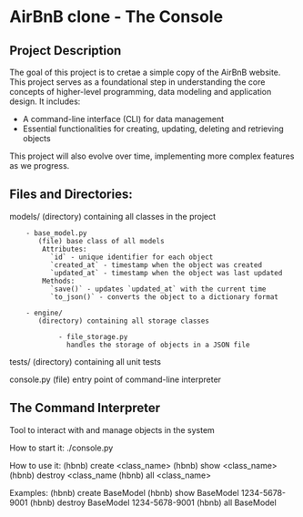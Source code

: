 # AirBnB clone - The Console


## Project Description

The goal of this project is to cretae a simple copy of the AirBnB website.
This project serves as a foundational step in understanding the core concepts
of higher-level programming, data modeling and application design. It includes:
 - A command-line interface (CLI) for data management
 - Essential functionalities for creating, updating, deleting and retrieving objects

This project will also evolve over time, implementing more complex features as we progress.



## Files and Directories:
   models/
    (directory) containing all classes in the project

        - base_model.py
           (file) base class of all models
            Attributes:
              `id` - unique identifier for each object
              `created_at` - timestamp when the object was created
              `updated_at` - timestamp when the object was last updated
            Methods:
              `save()` - updates `updated_at` with the current time
              `to_json()` - converts the object to a dictionary format

        - engine/
           (directory) containing all storage classes

                - file_storage.py
                  handles the storage of objects in a JSON file

   tests/
    (directory) containing all unit tests

   console.py
    (file) entry point of command-line interpreter



## The Command Interpreter

   Tool to interact with and manage objects in the system


   How to start it:
       ./console.py

   How to use it:
       (hbnb) create <class_name>
       (hbnb) show <class_name> <id>
       (hbnb) destroy <class_name <id>
       (hbnb) all <class_name>

   Examples:
       (hbnb) create BaseModel
       (hbnb) show BaseModel 1234-5678-9001
       (hbnb) destroy BaseModel 1234-5678-9001
       (hbnb) all BaseModel
